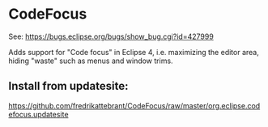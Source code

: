 CodeFocus
=========
See: https://bugs.eclipse.org/bugs/show_bug.cgi?id=427999

Adds support for "Code focus" in Eclipse 4, i.e. maximizing the editor area, hiding "waste" such as menus and window trims.

Install from updatesite:
------------------------
https://github.com/fredrikattebrant/CodeFocus/raw/master/org.eclipse.codefocus.updatesite
